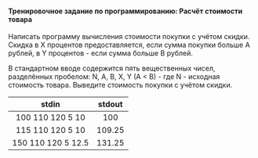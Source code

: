 #### Тренировочное задание по программированию: Расчёт стоимости товара ####

Написать программу вычисления стоимости покупки с учётом скидки. Скидка в X процентов предоставляется, если сумма покупки больше A рублей, в Y процентов - если сумма больше B рублей.

В стандартном вводе содержится пять вещественных чисел, разделённых пробелом: N, A, B, X, Y (A < B) - где N - исходная стоимость товара. Выведите стоимость покупки с учётом скидки.

|             stdin              |             stdout             |
|:------------------------------:|:------------------------------:|
| 100 110 120 5 10               | 100                            |
| 115 110 120 5 10               | 109.25                         |
| 150 110 120 5 12.5             | 131.25                         |
